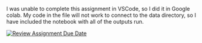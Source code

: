 I was unable to complete this assignment in VSCode, so I did it in Google colab. My code in the file will not work to connect to the data directory, so I have included the notebook with all of the outputs run.

[![Review Assignment Due Date](https://classroom.github.com/assets/deadline-readme-button-22041afd0340ce965d47ae6ef1cefeee28c7c493a6346c4f15d667ab976d596c.svg)](https://classroom.github.com/a/mqRawNyD)
